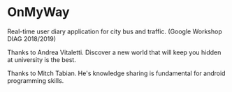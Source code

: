 # OnMyWay
Real-time user diary application for city bus and traffic. (Google Workshop DIAG 2018/2019)

Thanks to Andrea Vitaletti. Discover a new world that will keep you hidden at university is the best.

Thanks to Mitch Tabian. He's knowledge sharing is fundamental for android programming skills.

